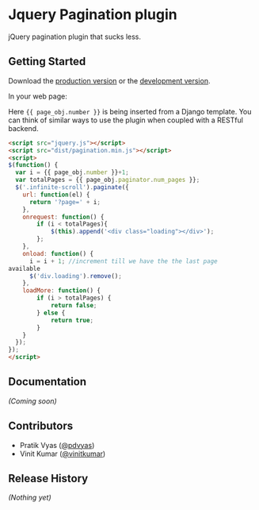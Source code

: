 # Jquery Pagination plugin

jQuery pagination plugin that sucks less.

## Getting Started
Download the [production version][min] or the [development version][max].

[min]: https://raw.githubusercontent.com/vinitkumar/pagination.js/master/dist/jquery.pagination.min.js
[max]: https://raw.githubusercontent.com/vinitkumar/pagination.js/master/dist/jquery.pagination.js

In your web page:

Here `{{ page_obj.number }}` is being inserted from a Django template. You can think 
of similar ways to use the plugin when coupled with a RESTful backend.


```html
<script src="jquery.js"></script>
<script src="dist/pagination.min.js"></script>
<script>
$(function() {
  var i = {{ page_obj.number }}+1;
  var totalPages = {{ page_obj.paginator.num_pages }};
  $('.infinite-scroll').paginate({
    url: function(el) {
      return '?page=' + i;
    },
    onrequest: function() {
        if (i < totalPages){
            $(this).append('<div class="loading"></div>');
        };
    },
    onload: function() {
      i = i + 1; //increment till we have the the last page
available
      $('div.loading').remove();
    },
    loadMore: function() {
        if (i > totalPages) {
            return false;
        } else {
            return true;
        }
    }
  });
});
</script>
```

## Documentation
_(Coming soon)_

## Contributors

- Pratik Vyas ([@pdvyas](http://github.com/pdvyas))
- Vinit Kumar ([@vinitkumar](http://github.com/vinitkumar))

## Release History
_(Nothing yet)_
